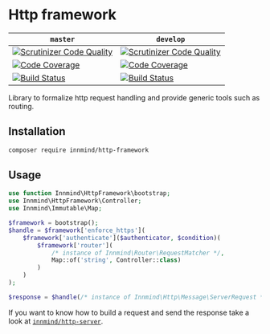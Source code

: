 # Http framework

| `master` | `develop` |
|----------|-----------|
| [![Scrutinizer Code Quality](https://scrutinizer-ci.com/g/Innmind/HttpFramework/badges/quality-score.png?b=master)](https://scrutinizer-ci.com/g/Innmind/HttpFramework/?branch=master) | [![Scrutinizer Code Quality](https://scrutinizer-ci.com/g/Innmind/HttpFramework/badges/quality-score.png?b=develop)](https://scrutinizer-ci.com/g/Innmind/HttpFramework/?branch=develop) |
| [![Code Coverage](https://scrutinizer-ci.com/g/Innmind/HttpFramework/badges/coverage.png?b=master)](https://scrutinizer-ci.com/g/Innmind/HttpFramework/?branch=master) | [![Code Coverage](https://scrutinizer-ci.com/g/Innmind/HttpFramework/badges/coverage.png?b=develop)](https://scrutinizer-ci.com/g/Innmind/HttpFramework/?branch=develop) |
| [![Build Status](https://scrutinizer-ci.com/g/Innmind/HttpFramework/badges/build.png?b=master)](https://scrutinizer-ci.com/g/Innmind/HttpFramework/build-status/master) | [![Build Status](https://scrutinizer-ci.com/g/Innmind/HttpFramework/badges/build.png?b=develop)](https://scrutinizer-ci.com/g/Innmind/HttpFramework/build-status/develop) |

Library to formalize http request handling and provide generic tools such as routing.

## Installation

```sh
composer require innmind/http-framework
```

## Usage

```php
use function Innmind\HttpFramework\bootstrap;
use Innmind\HttpFramework\Controller;
use Innmind\Immutable\Map;

$framework = bootstrap();
$handle = $framework['enforce_https'](
    $framework['authenticate']($authenticator, $condition)(
        $framework['router'](
            /* instance of Innmind\Router\RequestMatcher */,
            Map::of('string', Controller::class)
        )
    )
);

$response = $handle(/* instance of Innmind\Http\Message\ServerRequest */);
```

If you want to know how to build a request and send the response take a look at [`innmind/http-server`](https://github.com/Innmind/HttpServer).
